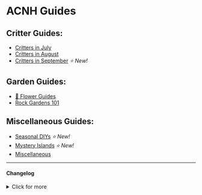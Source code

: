 # ACNH Guides

<head>
    <meta name="twitter:card" content="summary" />
    <meta name="twitter:site" content="@cestislife"/>
    <meta name="twitter:title" content="cestislife's ACNH Guides"/>
    <meta name="twitter:image" content="https://cestislife.github.io/card.png"/>
</head>

## Critter Guides:
* [Critters in July](https://cestislife.github.io/critters_july)
* [Critters in August](https://cestislife.github.io/critters_august)
* [Critters in September](https://cestislife.github.io/critters_september)  *⭐ New!* 

## Garden Guides:
* [🌹 Flower Guides](https://cestislife.github.io/flower_guides)
* [Rock Gardens 101](https://cestislife.github.io/rockguide) 

## Miscellaneous Guides:
* [Seasonal DIYs](https://cestislife.github.io/seasonaldiy) *⭐ New!* 
* [Mystery Islands](https://cestislife.github.io/mysteryisland) *⭐ New!* 
* [Miscellaneous](https://cestislife.github.io/misc)

* * *
#### Changelog

<details>
    <summary>Click for more</summary>
    
> **02/09/2020**   
> * Added seasonal DIY guide    
> * Added mystery island guide   

> **31/08/2020**   
> * Added Critter Schedule - arriving September     

> **30/08/2020**   
> * Added dark mode support   
> * Added in-depth rock guide   

> **20/08/2020**   
> * Added Critter Schedule - leaving August   

> **08/08/2020**   
> * Added Flower Guides - LotV guide.   

> **30/07/2020**   
> * Added miscellaneous - tool durability guide.  

> **28/07/2020**   
> * Added miscellaneous - pocket camp items guide.

> **23/07/2020**   
> * Added miscellaneous - balloon guide.   

> **22/07/2020**  
> * Site rework.
> * Added August critter guide and rock guide.
> * Added phenotype graphic in Flower Guides.

</details>
